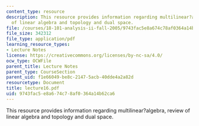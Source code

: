 ```yaml
---
content_type: resource
description: This resource provides information regarding multilinear?algebra, review
  of linear algebra and topology and dual space.
file: /courses/18-101-analysis-ii-fall-2005/9743fac5e8a674c78af0364a14b62ca6_lecture16.pdf
file_size: 342312
file_type: application/pdf
learning_resource_types:
- Lecture Notes
license: https://creativecommons.org/licenses/by-nc-sa/4.0/
ocw_type: OCWFile
parent_title: Lecture Notes
parent_type: CourseSection
parent_uid: f1e66049-be8c-2147-5acb-40dde4a2a82d
resourcetype: Document
title: lecture16.pdf
uid: 9743fac5-e8a6-74c7-8af0-364a14b62ca6
---
```

This resource provides information regarding multilinear?algebra, review of linear algebra and topology and dual space.
